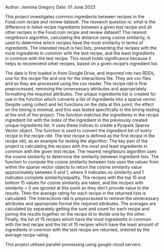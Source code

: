 Author: Jemima Gregory
Date:    01 June 2023

This project investigates common ingredients between recipes in the Food.com recipe and review dataset. The research question is: what is the difference in listed recipe ingredients between a given test recipe and all other recipes in the Food.com recipe and review dataset? The nearest neighbours algorithm, calculating the distance using cosine similarity, is used to determine which recipes have the most similarity in terms of ingredients. The intended result is two lists, presenting the recipes with the most ingredients in common with the test recipe, and the least ingredients in common with the test recipe. This result holds significance because it helps to recommend other recipes, based on a given recipe’s ingredient list.

The data is first loaded in from Google Drive, and imported into two RDDs, one for the recipe file and one for the interactions file. They are csv files and so they are processed using the csv reader.
The recipe rdd is first preprocessed, removing the unnecessary attributes and appropriately formatting the required attributes. The unique ingredients list is created for use in the function which converts a list of ingredients into a sparse vector. Despite using collect and list functions on the data at this point, the effect on the timing is minimal, and this was tested specifically in the timing testing at the end of the project. This function matches the ingredients in the recipe ingredient list with the index of the ingredient in the previously created unique ingredients list. It uses these indices to create a Pyspark Sparse Vector object. The function is used to convert the ingredient list of every recipe in the recipe rdd.
The test recipe is defined as the first recipe in the recipe rdd, as an example for testing the algorithm.
The key part of the project is calculating the recipes with the most and least ingredients in common with the given test recipe. The nearest neighbours algorithm uses the cosine similarity to determine the similarity between ingredient lists. The function to compute the cosine similarity between lists uses the values from within the sparse vector objects to return the cosine similarity value approximately between 0 and 1, where 0 indicates no similarity and 1 indicates complete similarity/equality. The recipes with the top 15 and bottom 15 values for cosine similarity are taken, and the recipes with similarity = 0 are ignored at this point as they don’t provide value to the results.
Then the average rating for each recipe in the returned lists is calculated. The interactions rdd is preprocessed to remove the unnecessary attributes and appropriate format the required attributes.  The averages are calculated by separately getting the sum and count for each recipe and joining the results together on the recipe id to divide one by the other.
Finally, the list of 15 recipes which have the most ingredients in common with the test recipe and the list of 15 recipes which have the least amount of ingredients in common with the test recipe are returned, ordered by the average recipe rating.

This project utilised parallel processing using google cloud servers.